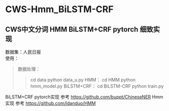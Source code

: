 # CWS-Hmm_BiLSTM-CRF
## CWS中文分词 HMM BiLSTM+CRF pytorch 细致实现
数据集：人民日报<br>
使用：<br>
>数据处理：<br>
>>cd data
>>python data_u.py
>HMM：
>>cd HMM
>>python hmm_model.py
>BiLSTM+CRF：
>>cd BiLSTM-CRF
>>python train.py

BiLSTM+CRF pytorch实现 参考 https://github.com/buppt/ChineseNER
Hmm实现 参考 https://github.com/ldanduo/HMM

